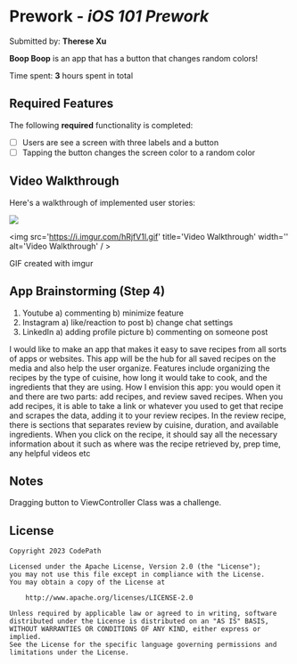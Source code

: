 # Prework - *iOS 101 Prework*

Submitted by: **Therese Xu**

**Boop Boop** is an app that has a button that changes random colors!

Time spent: **3** hours spent in total

## Required Features

The following **required** functionality is completed:

- [ ] Users are see a screen with three labels and a button
- [ ] Tapping the button changes the screen color to a random color
 
## Video Walkthrough

Here's a walkthrough of implemented user stories:

![](https://i.imgur.com/hRjfV1l.gif)

<img src='https://i.imgur.com/hRjfV1l.gif' title='Video Walkthrough' width='' alt='Video Walkthrough' / >

<!-- Replace this with whatever GIF tool you used! -->
GIF created with imgur

<!-- Recommended tools:
[Kap](https://getkap.co/) for macOS
[ScreenToGif](https://www.screentogif.com/) for Windows
[peek](https://github.com/phw/peek) for Linux. -->

## App Brainstorming (Step 4)
1. Youtube
a) commenting
b) minimize feature
2. Instagram
a) like/reaction to post
b) change chat settings
3. LinkedIn
a) adding profile picture
b) commenting on someone post

I would like to make an app that makes it easy to save recipes from all sorts of apps or websites. This app will be the hub for all saved recipes on the media and also help the user organize. Features include organizing the recipes by the type of cuisine, how long it would take to cook, and the ingredients that they are using. How I envision this app: you would open it and there are two parts: add recipes, and review saved recipes. When you add recipes, it is able to take a link or whatever you used to get that recipe and scrapes the data, adding it to your review recipes. In the review recipe, there is sections that separates review by cuisine, duration, and available ingredients. When you click on the recipe, it should say all the necessary information about it such as where was the recipe retrieved by, prep time, any helpful videos etc

## Notes

Dragging button to ViewController Class was a challenge.

## License

    Copyright 2023 CodePath

    Licensed under the Apache License, Version 2.0 (the "License");
    you may not use this file except in compliance with the License.
    You may obtain a copy of the License at

        http://www.apache.org/licenses/LICENSE-2.0

    Unless required by applicable law or agreed to in writing, software
    distributed under the License is distributed on an "AS IS" BASIS,
    WITHOUT WARRANTIES OR CONDITIONS OF ANY KIND, either express or implied.
    See the License for the specific language governing permissions and
    limitations under the License.
